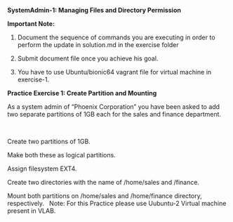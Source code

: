 **SystemAdmin-1: Managing Files and Directory Permission**

**Important Note:**

1) Document the sequence of commands you are executing in order to perform the update in solution.md in the exercise folder​

2) Submit document file once you achieve his goal.​

3) You have to use Ubuntu/bionic64 vagrant file for virtual machine in exercise-1.
​
​


**Practice Exercise 1: Create Partition and Mounting**


As a system admin of “Phoenix Corporation” you have been asked to add two separate partitions of 1GB each for the  sales and finance department. ​

​

Create two partitions of 1GB.​

Make both these as logical partitions.​

Assign filesystem EXT4.​

Create two directories with the name of /home/sales and /finance.​

Mount both partitions on /home/sales and /home/finance directory, respectively.
​
​
Note: ​For this Practice please use Uubuntu-2 Virtual machine present in VLAB.
